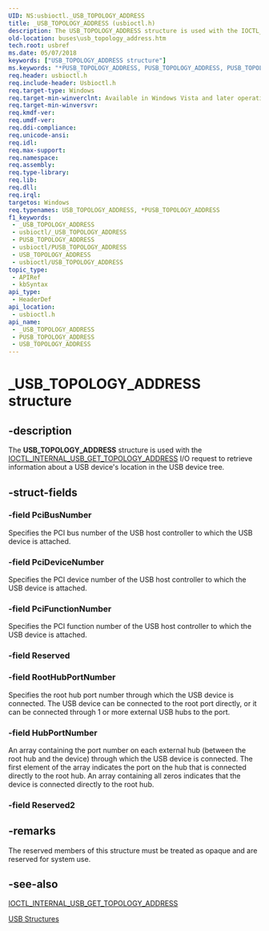 ```yaml
---
UID: NS:usbioctl._USB_TOPOLOGY_ADDRESS
title: _USB_TOPOLOGY_ADDRESS (usbioctl.h)
description: The USB_TOPOLOGY_ADDRESS structure is used with the IOCTL_INTERNAL_USB_GET_TOPOLOGY_ADDRESS I/O request to retrieve information about a USB device's location in the USB device tree.
old-location: buses\usb_topology_address.htm
tech.root: usbref
ms.date: 05/07/2018
keywords: ["USB_TOPOLOGY_ADDRESS structure"]
ms.keywords: "*PUSB_TOPOLOGY_ADDRESS, PUSB_TOPOLOGY_ADDRESS, PUSB_TOPOLOGY_ADDRESS structure pointer [Buses], USB_TOPOLOGY_ADDRESS, USB_TOPOLOGY_ADDRESS structure [Buses], _USB_TOPOLOGY_ADDRESS, buses.usb_topology_address, usbioctl/PUSB_TOPOLOGY_ADDRESS, usbioctl/USB_TOPOLOGY_ADDRESS"
req.header: usbioctl.h
req.include-header: Usbioctl.h
req.target-type: Windows
req.target-min-winverclnt: Available in Windows Vista and later operating systems.
req.target-min-winversvr: 
req.kmdf-ver: 
req.umdf-ver: 
req.ddi-compliance: 
req.unicode-ansi: 
req.idl: 
req.max-support: 
req.namespace: 
req.assembly: 
req.type-library: 
req.lib: 
req.dll: 
req.irql: 
targetos: Windows
req.typenames: USB_TOPOLOGY_ADDRESS, *PUSB_TOPOLOGY_ADDRESS
f1_keywords:
 - _USB_TOPOLOGY_ADDRESS
 - usbioctl/_USB_TOPOLOGY_ADDRESS
 - PUSB_TOPOLOGY_ADDRESS
 - usbioctl/PUSB_TOPOLOGY_ADDRESS
 - USB_TOPOLOGY_ADDRESS
 - usbioctl/USB_TOPOLOGY_ADDRESS
topic_type:
 - APIRef
 - kbSyntax
api_type:
 - HeaderDef
api_location:
 - usbioctl.h
api_name:
 - _USB_TOPOLOGY_ADDRESS
 - PUSB_TOPOLOGY_ADDRESS
 - USB_TOPOLOGY_ADDRESS
---
```


# _USB_TOPOLOGY_ADDRESS structure


## -description

The <b>USB_TOPOLOGY_ADDRESS</b> structure is used with the <a href="/windows-hardware/drivers/ddi/usbioctl/ni-usbioctl-ioctl_internal_usb_get_topology_address">IOCTL_INTERNAL_USB_GET_TOPOLOGY_ADDRESS</a> I/O request to retrieve information about a USB device's location in the USB device tree.

## -struct-fields

### -field PciBusNumber

Specifies the PCI bus number of the USB host controller to which the USB device is attached.

### -field PciDeviceNumber

Specifies the PCI device number of the USB host controller to which the USB device is attached.

### -field PciFunctionNumber

Specifies the PCI function number of the USB host controller to which the USB device is attached.

### -field Reserved

### -field RootHubPortNumber

Specifies the root hub port number through which the USB device is connected.  The USB device can be connected to the root port directly, or it can be connected through 1 or more external USB hubs to the port.

### -field HubPortNumber

An array containing the port number on each external hub (between the root hub and the device) through which the USB device is connected.  The first element of the array indicates the port on the hub that is connected directly to the root hub.  An array containing all zeros indicates that the device is connected directly to the root hub.

### -field Reserved2

## -remarks

The reserved members of this structure must be treated as opaque and are reserved for system use.

## -see-also

<a href="/windows-hardware/drivers/ddi/usbioctl/ni-usbioctl-ioctl_internal_usb_get_topology_address">IOCTL_INTERNAL_USB_GET_TOPOLOGY_ADDRESS</a>



<a href="/windows-hardware/drivers/ddi/_usbref/#structures">USB Structures</a>

